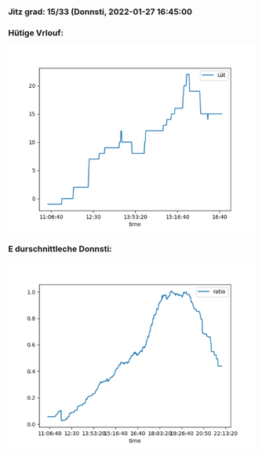 ### Jitz grad: 15/33 (Donnsti, 2022-01-27 16:45:00

### Hütige Vrlouf:
![Graph](Today.png)

### E durschnittleche Donnsti:
![Graph](Donnsti.png)